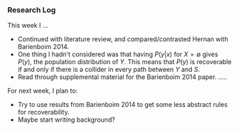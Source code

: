 ### Research Log

This week I ...
 - Continued with literature review, and compared/contrasted Hernan with Barienboim 2014. 
 - One thing I hadn't considered was that having $P(y|x)$ for $X = \emptyset$ gives $P(y)$, the population distribution of $Y$. This means that $P(y)$ is recoverable if and only if there is a collider in every path between $Y$ and $S$.
- Read through supplemental material for the Barienboim 2014 paper. 
.....

For next week, I plan to:

- Try to use results from Barienboim 2014 to get some less abstract rules for recoverability.
- Maybe start writing background?